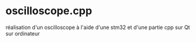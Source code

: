 # oscilloscope.cpp
réalisation d'un oscilloscope à l'aide d'une stm32 et d'une partie cpp sur Qt sur ordinateur
